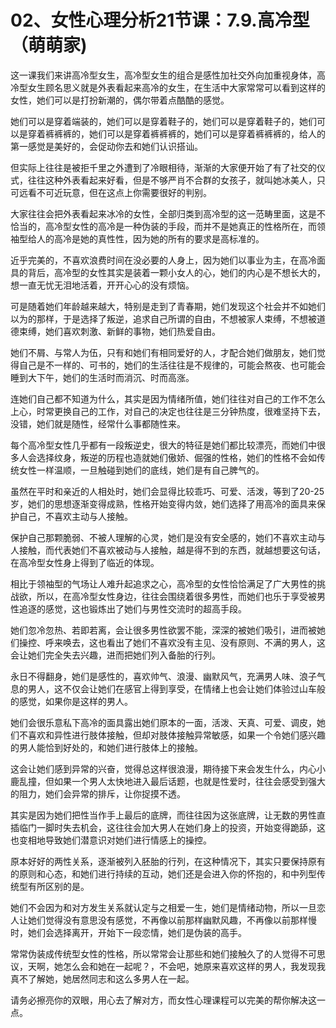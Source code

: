 # 02、女性心理分析21节课：7.9.高冷型（萌萌家)

这一课我们来讲高冷型女生，高冷型女生的组合是感性加社交外向加重视身体，高冷型女生顾名思义就是外表看起来高冷的女生，在生活中大家常常可以看到这样的女性，她们可以是打扮新潮的，偶尔带着点酷酷的感觉。

她们可以是穿着端装的，她们可以是穿着鞋子的，她们可以是穿着鞋子的，她们可以是穿着裤裤裤的，她们可以是穿着裤裤裤的，她们可以是穿着裤裤裤的，给人的第一感觉是美好的，会促动你去和她们认识搭讪。

但实际上往往是被拒千里之外遭到了冷眼相待，渐渐的大家便开始了有了社交的仪式，往往这种外表看起来好看，但是不够严肖不合群的女孩子，就叫她冰美人，只可远看不可近玩意，但在这点上你需要很好的判别。

大家往往会把外表看起来冰冷的女性，全部归类到高冷型的这一范畴里面，这是不恰当的，高冷型女性的高冷是一种伪装的手段，而并不是她真正的性格所在，而领袖型给人的高冷是她的真性性，因为她的所有的要求是高标准的。

近乎完美的，不喜欢浪费时间在没必要的人身上，因为她们以事业为主，在高冷面具的背后，高冷型的女性其实是装着一颗小女人的心，她们的内心是不想长大的，想一直无忧无泪地活着，开开心心的没有烦恼。

可是随着她们年龄越来越大，特别是走到了青春期，她们发现这个社会并不如她们以为的那样，于是选择了叛逆，追求自己所谓的自由，不想被家人束缚，不想被道德束缚，她们喜欢刺激、新鲜的事物，她们热爱自由。

她们不屑、与常人为伍，只有和她们有相同爱好的人，才配合她们做朋友，她们觉得自己是不一样的、可书的，她们的生活往往是不规律的，可能会熬夜、也可能会睡到大下午，她们的生活时而消沉、时而高涨。

连她们自己都不知道为什么，其实是因为情绪所值，她们往往对自己的工作不怎么上心，时常更换自己的工作，对自己的决定也往往是三分钟热度，很难坚持下去，没错，她们就是随性，经常什么事都随性来。

每个高冷型女性几乎都有一段叛逆史，很大的特征是她们都比较漂亮，而她们中很多人会选择纹身，叛逆的历程也造就她们傲娇、倔强的性格，她们的性格不会如传统女性一样温顺，一旦触碰到她们的底线，她们是有自己脾气的。

虽然在平时和亲近的人相处时，她们会显得比较乖巧、可爱、活泼，等到了20-25岁，她们的思想逐渐变得成熟，性格开始变得内敛，她们选择了用高冷的面具来保护自己，不喜欢主动与人接触。

保护自己那颗脆弱、不被人理解的心灵，她们是没有安全感的，她们不喜欢主动与人接触，而代表她们不喜欢被动与人接触，越是得不到的东西，就越想要这句话，在高冷型女性身上得到了临近的体现。

相比于领袖型的气场让人难升起追求之心，高冷型的女性恰恰满足了广大男性的挑战欲，所以，在高冷型女性身边，往往会围绕着很多男性，而她们也乐于享受被男性追逐的感觉，这也锻炼出了她们与男性交流时的超高手段。

她们忽冷忽热、若即若离，会让很多男性欲罢不能，深深的被她们吸引，进而被她们操控、呼来唤去，这也看出了她们不喜欢没有主见、没有原则、不满的男人，这会让她们完全失去兴趣，进而把她们列入备胎的行列。

永日不得翻身，她们是感性的，喜欢帅气、浪漫、幽默风气，充满男人味、浪子气息的男人，这不仅会让她们在感官上得到享受，在情绪上也会让她们体验过山车般的感觉，如果你是这样的男人。

她们会很乐意私下高冷的面具露出她们原本的一面，活泼、天真、可爱、调皮，她们不喜欢和异性进行肢体接触，但却对肢体接触异常敏感，如果一个令她们感兴趣的男人能恰到好处的，和她们进行肢体上的接触。

这会让她们感到异常的兴奋，觉得总这样很浪漫，期待接下来会发生什么，内心小鹿乱撞，但如果一个男人太快地进入最后话题，也就是性爱时，往往会感受到强大的阻力，她们会异常的排斥，让你捉摸不透。

其实是因为她们把性当作手上最后的底牌，而往往因为这张底牌，让无数的男性直插临门一脚时失去机会，这往往会加大男人在她们身上的投资，开始变得跪舔，这也变相地导致她们潜意识对她们进行情感上的操控。

原本好好的两性关系，逐渐被列入胚胎的行列，在这种情况下，其实只要保持原有的原则和心态，和她们进行持续的互动，她们还是会进入你的怀抱的，和中列型传统型有所区别的是。

她们不会因为和对方发生关系就认定与之相爱一生，她们是情绪动物，所以一旦恋人让她们觉得没有意思没有感觉，不再像以前那样幽默风趣，不再像以前那样慢时，她们会选择离开，开始下一段恋情，她们是伪装的高手。

常常伪装成传统型女性的性格，所以常常会让那些和她们接触久了的人觉得不可思议，天啊，她怎么会和她在一起呢？，不会吧，她原来喜欢这样的男人，我发现我真不了解她，她居然同志和这么多男人在一起。

请务必擦亮你的双眼，用心去了解对方，而女性心理课程可以完美的帮你解决这一点。